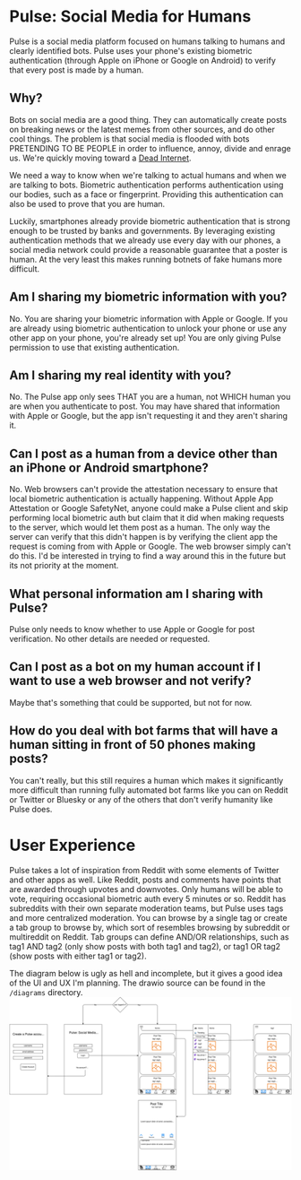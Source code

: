 # Pulse: Social Media for Humans
Pulse is a social media platform focused on humans talking to humans and clearly identified bots. Pulse uses your phone's existing biometric authentication (through Apple on iPhone or Google on Android) to verify that every post is made by a human.

## Why?
Bots on social media are a good thing. They can automatically create posts on breaking news or the latest memes from other sources, and do other cool things. The problem is that social media is flooded with bots PRETENDING TO BE PEOPLE in order to influence, annoy, divide and enrage us.  We're quickly moving toward a [Dead Internet](https://en.wikipedia.org/wiki/Dead_Internet_theory).  

We need a way to know when we're talking to actual humans and when we are talking to bots.  Biometric authentication performs authentication using our bodies, such as a face or fingerprint.  Providing this authentication can also be used to prove that you are human.

Luckily, smartphones already provide biometric authentication that is strong enough to be trusted by banks and governments.  By leveraging existing authentication methods that we already use every day with our phones, a social media network could provide a reasonable guarantee that a poster is human.  At the very least this makes running botnets of fake humans more difficult.

## Am I sharing my biometric information with you?
No. You are sharing your biometric information with Apple or Google. If you are already using biometric authentication to unlock your phone or use any other app on your phone, you're already set up! You are only giving Pulse permission to use that existing authentication.

## Am I sharing my real identity with you?
No. The Pulse app only sees THAT you are a human, not WHICH human you are when you authenticate to post. You may have shared that information with Apple or Google, but the app isn't requesting it and they aren't sharing it.

## Can I post as a human from a device other than an iPhone or Android smartphone?
No. Web browsers can't provide the attestation necessary to ensure that local biometric authentication is actually happening.  Without Apple App Attestation or Google SafetyNet, anyone could make a Pulse client and skip performing local biometric auth but claim that it did when making requests to the server, which would let them post as a human.  The only way the server can verify that this didn't happen is by verifying the client app the request is coming from with Apple or Google.  The web browser simply can't do this.  I'd be interested in trying to find a way around this in the future but its not priority at the moment.

## What personal information am I sharing with Pulse?
Pulse only needs to know whether to use Apple or Google for post verification.  No other details are needed or requested.

## Can I post as a bot on my human account if I want to use a web browser and not verify?
Maybe that's something that could be supported, but not for now.

## How do you deal with bot farms that will have a human sitting in front of 50 phones making posts?
You can't really, but this still requires a human which makes it significantly more difficult than running fully automated bot farms like you can on Reddit or Twitter or Bluesky or any of the others that don't verify humanity like Pulse does.

# User Experience
Pulse takes a lot of inspiration from Reddit with some elements of Twitter and other apps as well.  Like Reddit, posts and comments have points that are awarded through upvotes and downvotes.  Only humans will be able to vote, requiring occasional biometric auth every 5 minutes or so.  Reddit has subreddits with their own separate moderation teams, but Pulse uses tags and more centralized moderation.  You can browse by a single tag or create a tab group to browse by, which sort of resembles browsing by subreddit or multireddit on Reddit.  Tab groups can define AND/OR relationships, such as tag1 AND tag2 (only show posts with both tag1 and tag2), or tag1 OR tag2 (show posts with either tag1 or tag2).

The diagram below is ugly as hell and incomplete, but it gives a good idea of the UI and UX I'm planning.  The drawio source can be found in the `/diagrams` directory.
![Pulse UI](https://github.com/v1nsai/pulse/blob/master/diagrams/app.svg)
